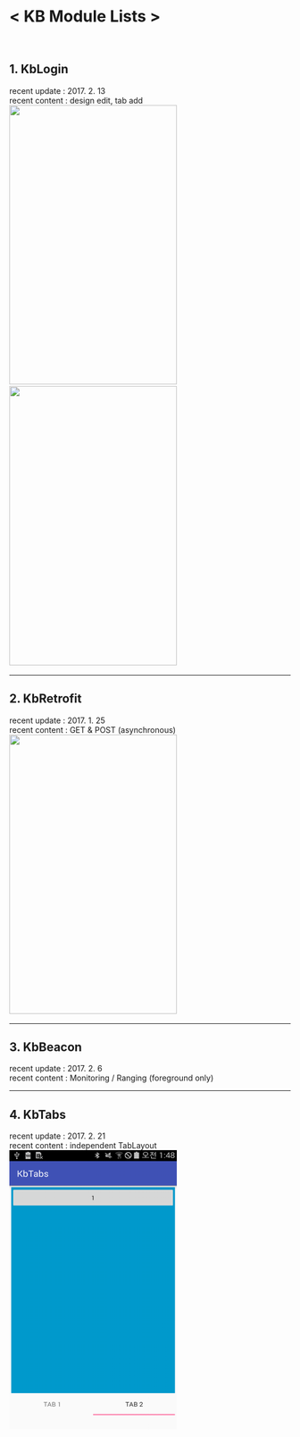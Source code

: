 <b><h1>< KB Module Lists  ></h1></b> 
<br/>

<h2> 1. KbLogin </h2>
   <t>recent update : 2017. 2. 13 <br/>
   <t>recent content : design edit, tab add <br/>

<img src="https://github.com/uareuni/Android_MyModules/blob/master/KbLogin/login.png" border="0" width=300px height=500px>
<img src="https://github.com/uareuni/Android_MyModules/blob/master/KbLogin/signup.png" border="0" width=300px height=500px>

<hr />

<h2> 2. KbRetrofit </h2>
recent update : 2017. 1. 25 <br/>
recent content : GET & POST (asynchronous)<br/>

<img src="https://github.com/uareuni/Android_MyModules/blob/master/KbRetrofit/KbRetrofit.png" border="0" width=300px height=500px>


<hr />

<h2> 3. KbBeacon </h2>
recent update : 2017. 2. 6 <br />
recent content : Monitoring / Ranging (foreground only)


<hr />

<h2> 4. KbTabs </h2>
recent update : 2017. 2. 21 <br />
recent content : independent TabLayout 

<img src="https://github.com/uareuni/Android_KbModules/blob/master/KbTabs/tabs.png" border="0" width=300px height=500px>

